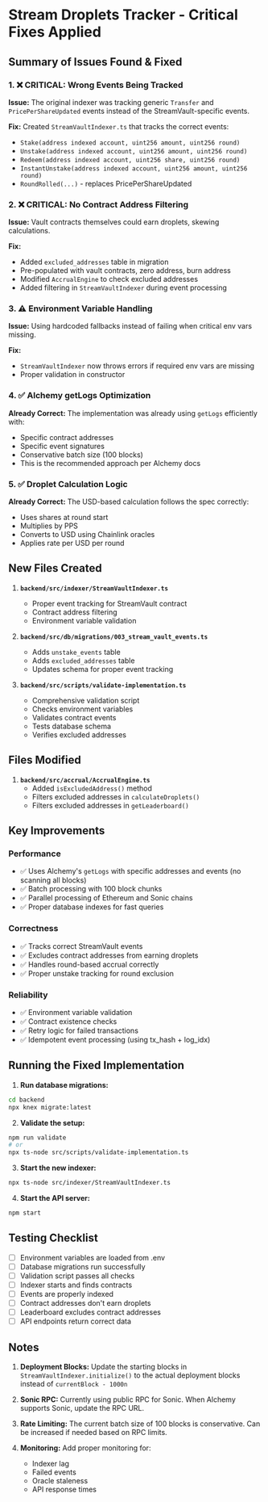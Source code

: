 # Stream Droplets Tracker - Critical Fixes Applied

## Summary of Issues Found & Fixed

### 1. ❌ **CRITICAL: Wrong Events Being Tracked**
**Issue:** The original indexer was tracking generic `Transfer` and `PricePerShareUpdated` events instead of the StreamVault-specific events.

**Fix:** Created `StreamVaultIndexer.ts` that tracks the correct events:
- `Stake(address indexed account, uint256 amount, uint256 round)`
- `Unstake(address indexed account, uint256 amount, uint256 round)`  
- `Redeem(address indexed account, uint256 share, uint256 round)`
- `InstantUnstake(address indexed account, uint256 amount, uint256 round)`
- `RoundRolled(...)` - replaces PricePerShareUpdated

### 2. ❌ **CRITICAL: No Contract Address Filtering**
**Issue:** Vault contracts themselves could earn droplets, skewing calculations.

**Fix:** 
- Added `excluded_addresses` table in migration
- Pre-populated with vault contracts, zero address, burn address
- Modified `AccrualEngine` to check excluded addresses
- Added filtering in `StreamVaultIndexer` during event processing

### 3. ⚠️ **Environment Variable Handling**
**Issue:** Using hardcoded fallbacks instead of failing when critical env vars missing.

**Fix:** 
- `StreamVaultIndexer` now throws errors if required env vars are missing
- Proper validation in constructor

### 4. ✅ **Alchemy getLogs Optimization**
**Already Correct:** The implementation was already using `getLogs` efficiently with:
- Specific contract addresses
- Specific event signatures
- Conservative batch size (100 blocks)
- This is the recommended approach per Alchemy docs

### 5. ✅ **Droplet Calculation Logic**
**Already Correct:** The USD-based calculation follows the spec correctly:
- Uses shares at round start
- Multiplies by PPS
- Converts to USD using Chainlink oracles
- Applies rate per USD per round

## New Files Created

1. **`backend/src/indexer/StreamVaultIndexer.ts`**
   - Proper event tracking for StreamVault contract
   - Contract address filtering
   - Environment variable validation

2. **`backend/src/db/migrations/003_stream_vault_events.ts`**
   - Adds `unstake_events` table
   - Adds `excluded_addresses` table
   - Updates schema for proper event tracking

3. **`backend/src/scripts/validate-implementation.ts`**
   - Comprehensive validation script
   - Checks environment variables
   - Validates contract events
   - Tests database schema
   - Verifies excluded addresses

## Files Modified

1. **`backend/src/accrual/AccrualEngine.ts`**
   - Added `isExcludedAddress()` method
   - Filters excluded addresses in `calculateDroplets()`
   - Filters excluded addresses in `getLeaderboard()`

## Key Improvements

### Performance
- ✅ Uses Alchemy's `getLogs` with specific addresses and events (no scanning all blocks)
- ✅ Batch processing with 100 block chunks
- ✅ Parallel processing of Ethereum and Sonic chains
- ✅ Proper database indexes for fast queries

### Correctness
- ✅ Tracks correct StreamVault events
- ✅ Excludes contract addresses from earning droplets
- ✅ Handles round-based accrual correctly
- ✅ Proper unstake tracking for round exclusion

### Reliability
- ✅ Environment variable validation
- ✅ Contract existence checks
- ✅ Retry logic for failed transactions
- ✅ Idempotent event processing (using tx_hash + log_idx)

## Running the Fixed Implementation

1. **Run database migrations:**
```bash
cd backend
npx knex migrate:latest
```

2. **Validate the setup:**
```bash
npm run validate
# or
npx ts-node src/scripts/validate-implementation.ts
```

3. **Start the new indexer:**
```bash
npx ts-node src/indexer/StreamVaultIndexer.ts
```

4. **Start the API server:**
```bash
npm start
```

## Testing Checklist

- [ ] Environment variables are loaded from .env
- [ ] Database migrations run successfully
- [ ] Validation script passes all checks
- [ ] Indexer starts and finds contracts
- [ ] Events are properly indexed
- [ ] Contract addresses don't earn droplets
- [ ] Leaderboard excludes contract addresses
- [ ] API endpoints return correct data

## Notes

1. **Deployment Blocks:** Update the starting blocks in `StreamVaultIndexer.initialize()` to the actual deployment blocks instead of `currentBlock - 1000n`

2. **Sonic RPC:** Currently using public RPC for Sonic. When Alchemy supports Sonic, update the RPC URL.

3. **Rate Limiting:** The current batch size of 100 blocks is conservative. Can be increased if needed based on RPC limits.

4. **Monitoring:** Add proper monitoring for:
   - Indexer lag
   - Failed events
   - Oracle staleness
   - API response times